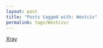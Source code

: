 ```yaml
---
layout: post
title: "Posts tagged with: Westciv"
permalink: tags/Westciv/
---
```

[Xray](/2011/12/xray)
